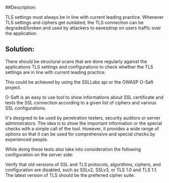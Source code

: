 ##Description:

TLS settings must always be in line with current leading practice. Whenever TLS
settings and ciphers get outdated, the TLS connection can be degraded/broken and used by
attackers to eavesdrop on users traffic over the application.

## Solution:

There should be structural scans that are done regularly against the applications TLS settings
and configurations to check whether the TLS settings are in line with current leading practice.

This could be achieved by using the SSLLabs api or the OWASP O-Saft project.

O-Saft is an easy to use tool to show informations about SSL certificate and tests the SSL 
connection according to a given list of ciphers and various SSL configurations.

It's designed to be used by penetration testers, security auditors or server administrators. 
The idea is to show the important information or the special checks with a simple call of the tool.
However, it provides a wide range of options so that it can be used for comprehensive and special 
checks by experienced people.

While doing these tests also take into consideration the following configuration on the server
side:

Verify that old versions of SSL and TLS protocols, algorithms, ciphers, and configuration are 
disabled, such as SSLv2, SSLv3, or TLS 1.0 and TLS 1.1. The latest version of TLS should be the 
preferred cipher suite.

